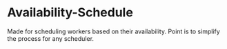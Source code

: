 # Availability-Schedule
Made for scheduling workers based on their availability. Point is to simplify the process for any scheduler.

